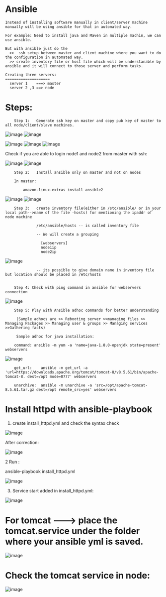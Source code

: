# Ansible

    Instead of installing software manually in client/server machine manually will be using ansible for that in automated way.
    
    For example: Need to install java and Maven in multiple machin, we can use ansible.
    
    But with ansible just do the 
      >>  ssh setup between master and client machine where you want to do the configuration in automated way.
      >> create inventory file or host file which will be understanable by ansible and it will connect to those server and perform tasks.
    
    Creating three servers:
    ====================  
      server 1    ===> master
      server 2 ,3 ==> node
      
   # Steps:
        Step 1:   Generate ssh key on master and copy pub key of master to all node/client/slave machines.
    
 ![image](https://user-images.githubusercontent.com/54719289/106311056-89181d80-628a-11eb-9d57-76b1016b0b95.png)
 ![image](https://user-images.githubusercontent.com/54719289/106311141-ad73fa00-628a-11eb-8e34-829314b727de.png)
      
 ![image](https://user-images.githubusercontent.com/54719289/106311724-9b468b80-628b-11eb-8184-88bb082de99c.png)
 ![image](https://user-images.githubusercontent.com/54719289/106311753-a4cff380-628b-11eb-9045-43a35fc0f22a.png)
 ![image](https://user-images.githubusercontent.com/54719289/106311800-b5806980-628b-11eb-8291-0f9ec73ab88d.png)
  
  Check if you are able to login node1 and node2 from master with ssh:
  
 ![image](https://user-images.githubusercontent.com/54719289/106312112-30498480-628c-11eb-840b-d9371152e6cc.png)
 ![image](https://user-images.githubusercontent.com/54719289/106312201-51aa7080-628c-11eb-933f-9d53fb63d451.png)



        Step 2:   Install ansible only on master and not on nodes
        
        In master:
        
            amazon-linux-extras install ansible2
 
![image](https://user-images.githubusercontent.com/54719289/106312585-e8772d00-628c-11eb-9255-ebf0cfb48b3d.png)
![image](https://user-images.githubusercontent.com/54719289/106312542-d4333000-628c-11eb-8f50-504547d471e4.png)

        Step 3:   create inventory file(either in /stc/ansible/ or in your local path-->name of the file -hosts) for mentioning the ipaddr of node machine
                  
                  /etc/ansible/hosts -- is called inventory file
        
                  -- We will create a grouping 
                  
                    [webservers]
                    node1ip
                    node2ip

![image](https://user-images.githubusercontent.com/54719289/106312885-5b80a380-628d-11eb-8d9c-b7529cf408d7.png)

                  -- its possible to give domain name in inventory file but location should be placed in /etc/hosts
        
        
        Step 4: Check with ping command in ansible for webservers connection
        
 ![image](https://user-images.githubusercontent.com/54719289/106313478-48220800-628e-11eb-876f-c230371f2ce1.png)


        Step 5: Play with Ansible adhoc commands for better understanding
        
         (Sample adhocs are >> Rebooting server >>managing files >> Managing Packages >> Managing user & groups >> Managing services >>Gathering facts)
         
         Sample adhoc for java installation:

        command: ansible -m yum -a 'name=java-1.8.0-openjdk state=present' webservers
       
![image](https://user-images.githubusercontent.com/54719289/106314154-53c1fe80-628f-11eb-9126-f1d6a2680af9.png)


        get_url:    ansible -m get_url -a 'url=https://downloads.apache.org/tomcat/tomcat-8/v8.5.61/bin/apache-tomcat-8. dest=/opt mode=0777' webservers

        unarchive:  ansible -m unarchive -a 'src=/opt/apache-tomcat-8.5.61.tar.gz dest=/opt remote_src=yes' webservers

         
 # Install httpd with ansible-playbook
 
  1.    create install_httpd.yml and check the syntax check
    
    
  ![image](https://user-images.githubusercontent.com/54719289/106318868-920eec00-6296-11eb-9cff-ab7b7874d7e5.png)

  
  After correction:
  
  ![image](https://user-images.githubusercontent.com/54719289/106319059-de5a2c00-6296-11eb-811d-20f749006758.png)

 2  Run :
  
  ansible-playbook install_httpd.yml

![image](https://user-images.githubusercontent.com/54719289/106319284-3729c480-6297-11eb-8c37-b92c9c76be88.png)

3.  Service start added in install_httpd.yml:

![image](https://user-images.githubusercontent.com/54719289/106320148-74428680-6298-11eb-8b6c-b72ff16c4778.png)


# For tomcat ---> place the tomcat.service under the folder where your ansible yml is saved.

![image](https://user-images.githubusercontent.com/54719289/106330616-8d9ffe80-62a9-11eb-8cd0-46e5c9965884.png)


# Check the tomcat service in node:

![image](https://user-images.githubusercontent.com/54719289/106330665-a0b2ce80-62a9-11eb-9df5-26933069d7b5.png)






    

